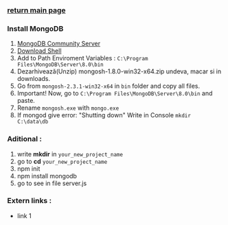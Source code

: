 ### [return main page](../README.md)

### Install MongoDB
1. [MongoDB Community Server](https://www.mongodb.com/try/download/community)
1. [Download Shell](https://www.mongodb.com/try/download/shell)
1. Add to Path Enviroment Variables : `C:\Program Files\MongoDB\Server\8.0\bin`
1. Dezarhivează(Unzip) mongosh-1.8.0-win32-x64.zip undeva, macar si in downloads.
1. Go from `mongosh-2.3.1-win32-x64` in `bin` folder and copy all files.
1. Important! Now, go to `C:\Program Files\MongoDB\Server\8.0\bin` and paste.
1. Rename `mongosh.exe` with `mongo.exe`
1. If mongod give error: "Shutting down" Write in Console `mkdir C:\data\db`

### Aditional :
1. write **mkdir** in `your_new_project_name`
1. go to **cd** `your_new_project_name`
1. npm init
1. npm install mongodb
1. go to see in file server.js

### Extern links :
* link 1
